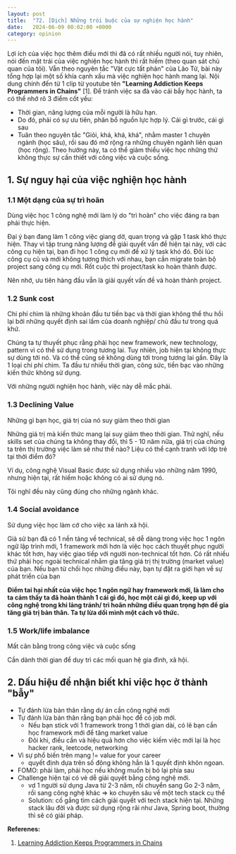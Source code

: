 ```yaml
---
layout: post
title:  "72. [Dịch] Những trói buộc của sự nghiện học hành"
date:   2024-06-09 00:02:00 +0000
category: opinion
---
```


Lợi ích của việc học thêm điều mới thì đã có rất nhiều người nói, tuy nhiên, nói đến mặt trái của việc nghiện học hành thì rất hiếm (theo quan sát chủ quan của tôi). Vẫn theo nguyên tắc "Vật cực tất phản" của Lão Tử, bài này tổng hợp lại một số khía cạnh xấu mà việc nghiện học hành mang lại. Nội dung chính đến từ 1 clip từ youtube tên **"Learning Addiction Keeps Programmers in Chains"** [1]. Để tránh việc sa đà vào cái bẫy học hành, ta có thể nhớ rõ 3 điểm cốt yếu:
- Thời gian, năng lượng của mỗi người là hữu hạn. 
- Do đó, phải có sự ưu tiên, phân bổ nguồn lực hợp lý. Cái gì trước, cái gì sau 
- Tuân theo nguyên tắc "Giỏi, khá, khá, khá", nhằm master 1 chuyên ngành (học sâu), rồi sau đó mở rộng ra những chuyên ngành liên quan (học rộng). Theo hướng này, ta có thể giảm thiểu việc học những thứ không thực sự cần thiết với công việc và cuộc sống. 

## 1. Sự nguy hại của việc nghiện học hành 
### 1.1 Một dạng của sự trì hoãn 
Dùng việc học 1 công nghệ mới làm lý do "trì hoãn" cho việc đáng ra bạn phải thực hiện. 

Đại ý bạn đang làm 1 công việc giang dở, quan trọng và gặp 1 task khó thực hiện. Thay vì tập trung năng lượng để giải quyết vấn đề hiện tại này, với các công cụ hiện tại, bạn đi học 1 công cụ mới để xử lý task khó đó. Đôi lúc công cụ cũ và mới không tương thích với nhau, bạn cần migrate toàn bộ project sang công cụ mới. Rốt cuộc thì project/task ko hoàn thành được. 

Nên nhớ, ưu tiên hàng đầu vẫn là giải quyết vấn đề và hoàn thành project. 

### 1.2 Sunk cost 
Chi phí chìm là những khoản đầu tư tiền bạc và thời gian không thể thu hồi lại bởi những quyết định sai lầm của doanh nghiệp/ chủ đầu tư trong quá khứ. 

Chúng ta tự thuyết phục rằng phải học new framework, new technology, pattern vì có thể sử dụng trong tương lai. Tuy nhiên, job hiện tại không thực sự dùng tới nó. Và có thể cũng sẽ không dùng tới trong tương lai gần. Đây là 1 loại chi phí chìm. Ta đầu tư nhiều thời gian, công sức, tiền bạc vào những kiến thức không sử dụng. 

Với những người nghiện học hành, việc này dễ mắc phải.

### 1.3 Declining Value 
Những gì bạn học, giá trị của nó suy giảm theo thời gian 

Những giá trị mà kiến thức mang lại suy giảm theo thời gian. Thử nghĩ, nếu skills set của chúng ta không thay đổi, thì 5 - 10 năm nữa, giá trị của chúng ta trên thị trường việc làm sẽ như thế nào? Liệu có thể cạnh tranh với lớp trẻ tại thời điểm đó? 

Ví dụ, công nghệ Visual Basic được sử dụng nhiều vào những năm 1990, nhưng hiện tại, rất hiếm hoặc không có ai sử dụng nó. 

Tôi nghĩ đều này cũng đúng cho những ngành khác.

### 1.4 Social avoidance 
Sử dụng việc học làm cớ cho việc xa lánh xã hội. 

Giả sử bạn đã có 1 nền tảng về technical, sẽ dễ dàng trong việc học 1 ngôn ngữ lập trình mới, 1 framework mới hơn là việc học cách thuyết phục người khác tốt hơn, hay việc giao tiếp với người non-technical tốt hơn. Có rất nhiều thứ phải học ngoài technical nhằm gia tăng giá trị thị trường (market value) của bạn. Nếu bạn từ chối học những điều này, bạn tự đặt ra giới hạn về sự phát triển của bạn 

**Điểm tai hại nhất của việc học 1 ngôn ngữ hay framework mới, là làm cho ta cảm thấy ta đã hoàn thành 1 cái gì đó, học một cái gì đó, keep up với công nghệ trong khi lảng tránh/ trì hoãn những điều quan trọng hợn để gia tăng giá trị bản thân. Ta tự lừa dối mình một cách vô thức.**

### 1.5 Work/life imbalance 
Mất cân bằng trong công việc và cuộc sống

Cần dành thời gian để duy trì các mối quan hệ gia đình, xã hội. 

## 2. Dấu hiệu để nhận biết khi việc học ở thành "bẫy"
- Tự đánh lừa bản thân rằng dự án cần công nghệ mới 
- Tự đánh lừa bản thân rằng bạn phải học để có job mới. 
    - Nếu bạn stick với 1 framework trong 1 thời gian dài, có lẽ bạn cần học framework mới để tăng market value 
    - Đôi khi, điều cần và hiệu quả hơn cho việc kiếm việc mới lại là học hacker rank, leetcode, networking
- Vì sự phổ biến trên mạng != value for your career 
    - quyết định dựa trên số đông không hẳn là 1 quyết định khôn ngoan.
- FOMO: phải làm, phải học nếu không muốn bị bỏ lại phía sau 
- Challenge hiện tại có vẻ dễ giải quyết bằng công nghệ mới. 
    - vd 1 người sử dụng Java từ 2-3 năm, rồi chuyển sang Go 2-3 năm, rồi sang công nghệ khác => ko chuyên sâu về một tech stack cụ thể 
    - Solution: cố gắng tìm cách giải quyết với tech stack hiện tại. Những stack lâu đời và được sử dụng rộng rãi như Java, Spring boot, thường thì sẽ có giải pháp.


**Referenes:** 
1. [Learning Addiction Keeps Programmers in Chains](https://www.youtube.com/watch?v=AtextKpPO-w)

